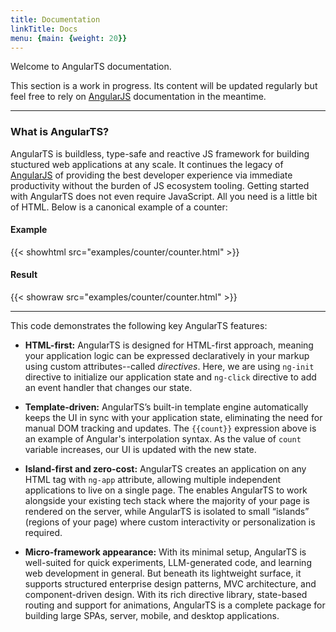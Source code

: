 ```yaml
---
title: Documentation
linkTitle: Docs
menu: {main: {weight: 20}}
---
```


Welcome to AngularTS documentation. 

This section is a work in progress. Its content will be updated regularly but feel free to rely on [AngularJS](https://docs.angularjs.org/guide) 
documentation in the meantime. 

-------

### What is AngularTS?

AngularTS is buildless, type-safe and reactive JS framework for building stuctured web applications at any scale. It continues the legacy
of [AngularJS](https://angularjs.org/) of providing the best developer experience via immediate productivity without 
the burden of JS ecosystem tooling. Getting started with AngularTS does not even require JavaScript. All you need is a little bit of HTML.
Below is a canonical example of a counter:

#### Example 
{{< showhtml src="examples/counter/counter.html" >}}

#### Result 
{{< showraw src="examples/counter/counter.html" >}}

-------

This code demonstrates the following key AngularTS features:

- **HTML-first:** AngularTS is designed for HTML-first approach, meaning your application logic can be expressed 
declaratively in your markup using custom attributes--called *directives*. Here, we are
using `ng-init` directive to initialize our application state and `ng-click` directive to add an event handler that
changes our state. 
  
- **Template-driven:** AngularTS’s built-in template engine automatically keeps the UI in sync with your 
application state, eliminating the need for manual DOM tracking and updates. The `{{count}}` expression 
above is an example of Angular's interpolation syntax. As the value of `count` variable increases, 
our UI is updated with the new state.

- **Island-first and zero-cost:** AngularTS creates an application on any HTML tag with `ng-app` attribute, 
allowing multiple independent applications to live on a single page. The enables AngularTS to work alongside your existing 
tech stack where the majority of your page is rendered on the server, while AngularTS is isolated to small “islands” 
(regions of your page) where custom interactivity or personalization is required. 

- **Micro-framework appearance:** With its minimal setup, AngularTS is well-suited for quick experiments, LLM-generated code, 
and learning web development in general. But beneath its lightweight surface, it supports structured enterprise design patterns, 
MVC architecture, and component-driven design. With its rich directive library, state-based routing and support for animations, AngularTS is
a complete package for building large SPAs, server, mobile, and desktop applications.






